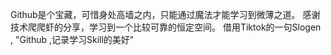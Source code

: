 Github是个宝藏，可惜身处高墙之内，只能通过魔法才能学习到微薄之道。
感谢技术爬爬虾的分享，学习到一个比较可靠的恒定空间。
借用Tiktok的一句Slogen , "Github ,记录学习Skill的美好"